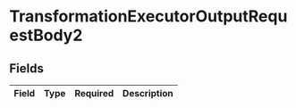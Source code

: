 # TransformationExecutorOutputRequestBody2


## Fields

| Field       | Type        | Required    | Description |
| ----------- | ----------- | ----------- | ----------- |